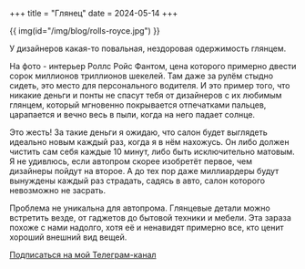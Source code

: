 +++
title = "Глянец"
date = 2024-05-14
+++

{{ img(id="/img/blog/rolls-royce.jpg") }}

У дизайнеров какая-то повальная, нездоровая одержимость глянцем.

На фото - интерьер Роллс Ройс Фантом, цена которого примерно двести сорок миллионов триллионов шекелей. Там даже за рулём стыдно сидеть, это место для персонального водителя. И это пример того, что никакие деньги и понты не спасут тебя от дизайнеров с их любимым глянцем, который мгновенно покрывается отпечатками пальцев, царапается и вечно весь в пыли, когда на него падает солнце.

Это жесть! За такие деньги я ожидаю, что салон будет выглядеть идеально новым каждый раз, когда я в нём нахожусь. Он либо должен чистить сам себя каждые 10 минут, либо быть исключительно матовым. Я не удивлюсь, если автопром скорее изобретёт первое, чем дизайнеры пойдут на второе. А до тех пор даже миллиардеры будут вынуждены каждый раз страдать, садясь в авто, салон которого невозможно не засрать.

Проблема не уникальна для автопрома. Глянцевые детали можно встретить везде, от гаджетов до бытовой техники и мебели. Эта зараза похоже с нами надолго, хотя её и ненавидят примерно все, кто ценит хороший внешний вид вещей.

[Подписаться на мой Телеграм-канал](https://t.me/linear_map)
